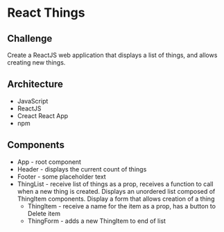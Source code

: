 # React Things

## Challenge
Create a ReactJS web application that displays a list of things, and allows creating new things.


## Architecture
* JavaScript
* ReactJS
* Creact React App
* npm



## Components
* App - root component
* Header - displays the current count of things
* Footer - some placeholder text
* ThingList - receive list of things as a prop, receives a function to call when a new thing is created. Displays an unordered list composed of ThingItem components. Display a form that allows creation of a thing
  - ThingItem - receive a name for the item as a prop, has a button to Delete item
  - ThingForm - adds a new ThingItem to end of list
